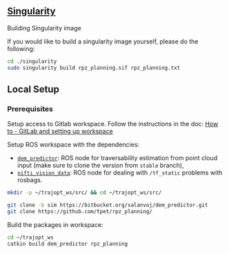 ## [Singularity](https://github.com/tpet/rpz_planning/blob/master/docs/singularity.md)

Building Singularity image

If you would like to build a singularity image yourself,
please do the following:

```bash
cd ./singularity
sudo singularity build rpz_planning.sif rpz_planning.txt
```

## Local Setup

### Prerequisites

Setup access to Gitlab workspace. Follow the instructions in the doc:
[How to - GitLab and setting up workspace](https://docs.google.com/document/d/1Jwnu1jSB3GD0ZptfKwZy1fdjjVrTzuNYB_ebzWgul9U/edit#)

Setup ROS workspace with the dependencies:

- [`dem_predictor`](https://bitbucket.org/salanvoj/dem_predictor/src/stable/):
  ROS node for traversability estimation from point cloud input
  (make sure to clone the version from `stable` branch),
- [`nifti_vision_data`](https://gitlab.fel.cvut.cz/cras/subt/tradr-robot/tradr-ugv-base/-/tree/master/):
  ROS node for dealing with `/tf_static` problems with rosbags.

```bash
mkdir -p ~/trajopt_ws/src/ && cd ~/trajopt_ws/src/

git clone -b sim https://bitbucket.org/salanvoj/dem_predictor.git
git clone https://github.com/tpet/rpz_planning/
```

Build the packages in workspace:

```bash
cd ~/trajopt_ws
catkin build dem_predictor rpz_planning
```
